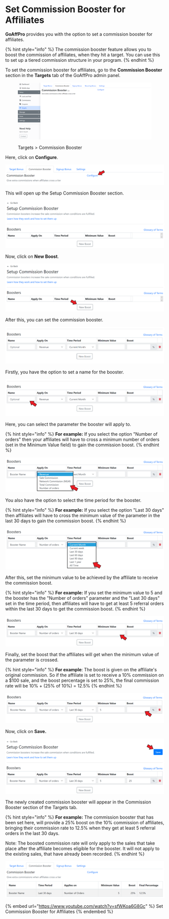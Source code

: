 # Set Commission Booster for Affiliates

**GoAffPro** provides you with the option to set a commission booster for affiliates.&#x20;

{% hint style="info" %}
The commission booster feature allows you to boost the commission of affiliates, when they hit a target. You can use this to set up a tiered commission structure in your program.&#x20;
{% endhint %}

To set the commission booster for affiliates, go to the **Commission Booster** section in the **Targets** tab of the GoAffPro admin panel.

<figure><img src="../../.gitbook/assets/image (3484).png" alt=""><figcaption><p>Targets > Commission Booster</p></figcaption></figure>

Here, click on **Configure**.

![Click on Configure](<../../.gitbook/assets/Annotation 2020-05-20 204123.png>)

This will open up the Setup Commission Booster section.

![Setup Commission Booster](<../../.gitbook/assets/image (840).png>)

Now, click on **New Boost**.

![Click on New Boost](<../../.gitbook/assets/Annotation 2020-05-20 204334.png>)

After this, you can set the commission booster.

![Setup the commission booster](<../../.gitbook/assets/image (3068).png>)

Firstly, you have the option to set a name for the booster.

![Set a name for the booster](<../../.gitbook/assets/Annotation 2020-05-20 204641.png>)

Here, you can select the parameter the booster will apply to.

{% hint style="info" %}
**For example:** If you select the option "Number of orders" then your affiliates will have to cross a minimum number of orders (set in the Minimum Value field) to gain the commission boost.
{% endhint %}

![Select the parameter that will be applied for the booster](<../../.gitbook/assets/Annotation 2020-05-20 205037.png>)

You also have the option to select the time period for the booster.

{% hint style="info" %}
**For example:** If you select the option "Last 30 days" then affiliates will have to cross the minimum value of the parameter in the last 30 days to gain the commission boost.
{% endhint %}

![Set the time period](<../../.gitbook/assets/Annotation 2020-05-20 215730.png>)

After this, set the minimum value to be achieved by the affiliate to receive the commission boost.&#x20;

{% hint style="info" %}
**For example:** If you set the minimum value to 5 and the booster has the "Number of orders" parameter and the "Last 30 days" set in the time period, then affiliates will have to get at least 5 referral orders within the last 30 days to get the commission boost.
{% endhint %}

![Set the minimum value](<../../.gitbook/assets/Annotation 2020-05-20 214830.png>)

Finally, set the boost that the affiliates will get when the minimum value of the parameter is crossed.

{% hint style="info" %}
**For example**: The boost is given on the affiliate's original commission. So if the affiliate is set to receive a 10% commission on a $100 sale, and the boost percentage is set to 25%, the final commission rate will be 10% + (25% of 10%) = 12.5%
{% endhint %}

![Set the commission boost](<../../.gitbook/assets/Annotation 2020-05-20 215506.png>)

Now, click on **Save.**

![Click on Save](<../../.gitbook/assets/Annotation 2020-05-20 220103.png>)

The newly created commission booster will appear in the Commission Booster section of the Targets tab.

{% hint style="info" %}
**For example:** The commission booster that has been set here, will provide a 25% boost on the 10% commission of affiliates, bringing their commission rate to 12.5% when they get at least 5 referral orders in the last 30 days.&#x20;

Note: The boosted commission rate will only apply to the sales that take place after the affiliate becomes eligible for the booster. It will not apply to the existing sales, that have already been recorded.&#x20;
{% endhint %}

![](<../../.gitbook/assets/image (2264).png>)

{% embed url="https://www.youtube.com/watch?v=sfWKoa6G8Gc" %}
Set Commission Booster for Affiliates
{% endembed %}
